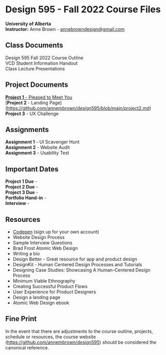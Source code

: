 # Design 595 - Fall 2022 Course Files
**University of Alberta** <br>
**Instructor:** Anne Brown - annebrowndesign@gmail.com

## Class Documents 
Design 595 Fall 2022 Course Outline <br>
VCD Student Information Handout <br>
Class Lecture Presentations

## Project Documents 
[**Project 1** - Pleased to Meet You](https://github.com/annembrown/design595/blob/main/project1.md) <br>
[**Project 2** - Landing Page] (https://github.com/annembrown/design595/blob/main/project2.md) <br>
**Project 3** - UX Challenge <br>

## Assignments 
**Assignment 1** - UI Scavenger Hunt <br>
**Assignment 2** - Website Audit <br>
**Assignment 3** - Usability Test<br>

## Important Dates  
**Project 1 Due** - <br>
**Project 2 Due** - <br>
**Project 3 Due** - <br>
**Portfolio Hand-in** - <br>
**Interview** - <br>

## Resources #
- [Codepen](https://codepen.io/) (sign up for your own account)
- Website Design Process 
- Sample Interview Questions 
- Brad Frost Atomic Web Design 
- Writing a bio
- Design Better - Great resource for app and product design 
- DesignKit - Human Centered Design Processes and Tutorials 
- Designing Case Studies: Showcasing A Human-Centered Design Process 
- Minimum Viable Ethnography 
- Creating Successful Product Flows 
- User Experience for Product Designers 
- Design a landing page 
- Atomic Web Design ebook 

## Fine Print 
In the event that there are adjustments to the course outline, projects, schedule or resources, the course website (https://github.com/annembrown/design595) should be considered the canonical reference.
